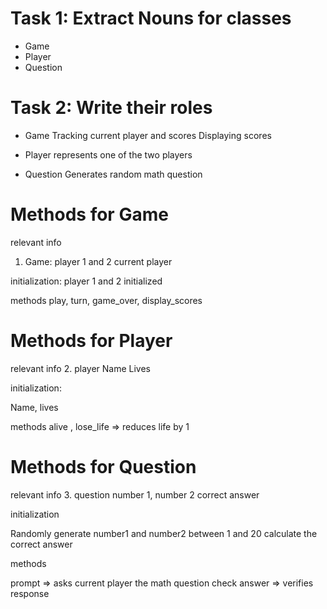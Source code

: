 # Task 1: Extract Nouns for classes
* Game
* Player
* Question

# Task 2: Write their roles

* Game 
Tracking current player and scores
Displaying scores

* Player 
represents one of the two players 

* Question
Generates random math question

# Methods for Game
relevant info
1. Game:
player 1 and 2 
current player

initialization:
player 1 and 2 initialized

methods
play, turn, game_over, display_scores

# Methods for Player
relevant info
2. player
Name
Lives

initialization:

Name, lives 

methods 
alive , lose_life => reduces life by 1

# Methods for Question 
relevant info
3. question
number 1, number 2
correct answer

initialization

Randomly generate number1 and number2 between 1 and 20
calculate the correct answer

methods

prompt => asks current player the math question
check answer => verifies response


